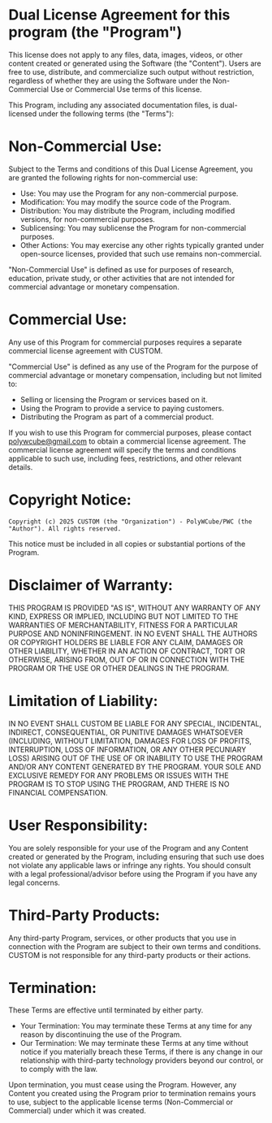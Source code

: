 # Dual License Agreement for this program (the "Program")

This license does not apply to any files, data, images, videos, or other content created or generated using the Software (the "Content"). Users are free to use, distribute, and commercialize such output without restriction, regardless of whether they are using the Software under the Non-Commercial Use or Commercial Use terms of this license.

This Program, including any associated documentation files, is dual-licensed under the following terms (the "Terms"):

# Non-Commercial Use:

Subject to the Terms and conditions of this Dual License Agreement, you are granted the following rights for non-commercial use:

* Use: You may use the Program for any non-commercial purpose.
* Modification: You may modify the source code of the Program.
* Distribution: You may distribute the Program, including modified versions, for non-commercial purposes.
* Sublicensing: You may sublicense the Program for non-commercial purposes.
* Other Actions: You may exercise any other rights typically granted under open-source licenses, provided that such use remains non-commercial.

"Non-Commercial Use" is defined as use for purposes of research, education, private study, or other activities that are not intended for commercial advantage or monetary compensation.

# Commercial Use:

Any use of this Program for commercial purposes requires a separate commercial license agreement with CUSTOM.

"Commercial Use" is defined as any use of the Program for the purpose of commercial advantage or monetary compensation, including but not limited to:

* Selling or licensing the Program or services based on it.
* Using the Program to provide a service to paying customers.
* Distributing the Program as part of a commercial product.

If you wish to use this Program for commercial purposes, please contact polywcube@gmail.com to obtain a commercial license agreement.
The commercial license agreement will specify the terms and conditions applicable to such use, including fees, restrictions, and other relevant details.

# Copyright Notice:
```
Copyright (c) 2025 CUSTOM (the "Organization") - PolyWCube/PWC (the "Author"). All rights reserved.
```
This notice must be included in all copies or substantial portions of the Program.

# Disclaimer of Warranty:

THIS PROGRAM IS PROVIDED "AS IS", WITHOUT ANY WARRANTY OF ANY KIND, EXPRESS OR IMPLIED, INCLUDING BUT NOT LIMITED TO THE WARRANTIES OF MERCHANTABILITY, FITNESS FOR A PARTICULAR PURPOSE AND NONINFRINGEMENT. IN NO EVENT SHALL THE AUTHORS OR COPYRIGHT HOLDERS BE LIABLE FOR ANY CLAIM, DAMAGES OR OTHER LIABILITY, WHETHER IN AN ACTION OF CONTRACT, TORT OR OTHERWISE, ARISING FROM, OUT OF OR IN CONNECTION WITH THE PROGRAM OR THE USE OR OTHER DEALINGS IN THE PROGRAM.

# Limitation of Liability:

IN NO EVENT SHALL CUSTOM BE LIABLE FOR ANY SPECIAL, INCIDENTAL, INDIRECT, CONSEQUENTIAL, OR PUNITIVE DAMAGES WHATSOEVER (INCLUDING, WITHOUT LIMITATION, DAMAGES FOR LOSS OF PROFITS, INTERRUPTION, LOSS OF INFORMATION, OR ANY OTHER PECUNIARY LOSS) ARISING OUT OF THE USE OF OR INABILITY TO USE THE PROGRAM AND/OR ANY CONTENT GENERATED BY THE PROGRAM. YOUR SOLE AND EXCLUSIVE REMEDY FOR ANY PROBLEMS OR ISSUES WITH THE PROGRAM IS TO STOP USING THE PROGRAM, AND THERE IS NO FINANCIAL COMPENSATION.

# User Responsibility:

You are solely responsible for your use of the Program and any Content created or generated by the Program, including ensuring that such use does not violate any applicable laws or infringe any rights. You should consult with a legal professional/advisor before using the Program if you have any legal concerns.

# Third-Party Products:

Any third-party Program, services, or other products that you use in connection with the Program are subject to their own terms and conditions. CUSTOM is not responsible for any third-party products or their actions.

# Termination:

These Terms are effective until terminated by either party.

* Your Termination: You may terminate these Terms at any time for any reason by discontinuing the use of the Program.
* Our Termination: We may terminate these Terms at any time without notice if you materially breach these Terms, if there is any change in our relationship with third-party technology providers beyond our control, or to comply with the law.

Upon termination, you must cease using the Program.  However, any Content you created using the Program prior to termination remains yours to use, subject to the applicable license terms (Non-Commercial or Commercial) under which it was created.